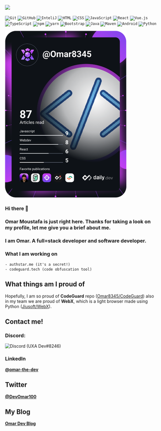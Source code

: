 ![](https://komarev.com/ghpvc/?username=Omar8345)

<div>
	<code><img height="50" src="https://user-images.githubusercontent.com/25181517/117364277-fc4eb280-aebd-11eb-8769-a3583c6a2037.png" alt="Git" title="Git" /></code>
	<code><img height="50" src="https://user-images.githubusercontent.com/25181517/117364276-fc4eb280-aebd-11eb-92ba-8a6ef74b7313.png" alt="GitHub" title="GitHub" /></code>
	<code><img height="50" src="https://user-images.githubusercontent.com/25181517/121302773-7aa5d680-c8fa-11eb-98aa-e016fdb2de32.png" alt="InteliJ" title="InteliJ" /></code>
	<code><img height="50" src="https://user-images.githubusercontent.com/25181517/117447535-f00a3a00-af3d-11eb-89bf-45aaf56dbaf1.png" alt="HTML" title="HTML" /></code>
	<code><img height="50" src="https://user-images.githubusercontent.com/25181517/117447663-0fa16280-af3e-11eb-8677-bcf8e4f8e298.png" alt="CSS" title="CSS" /></code>
	<code><img height="50" src="https://user-images.githubusercontent.com/25181517/117447155-6a868a00-af3d-11eb-9cfe-245df15c9f3f.png" alt="JavaScript" title="JavaScript" /></code>
	<code><img height="50" src="https://user-images.githubusercontent.com/25181517/117448085-96eed600-af3e-11eb-9492-83a3a0fcbfb1.png" alt="React" title="React" /></code>
	<code><img height="50" src="https://user-images.githubusercontent.com/25181517/117448124-a2da9800-af3e-11eb-85d2-bd1b69b65603.png" alt="Vue.js" title="Vue.js" /></code>
	<code><img height="50" src="https://user-images.githubusercontent.com/25181517/117448384-f9e06d00-af3e-11eb-9e02-a05bead103cf.png" alt="TypeScript" title="TypeScript" /></code>
	<code><img height="50" src="https://user-images.githubusercontent.com/25181517/121401671-49102800-c959-11eb-9f6f-74d49a5e1774.png" alt="npm" title="npm" /></code>
	<code><img height="50" src="https://user-images.githubusercontent.com/25181517/121401894-8f658700-c959-11eb-9b6a-ea075be637d6.png" alt="yarn" title="yarn" /></code>
	<code><img height="50" src="https://user-images.githubusercontent.com/25181517/121402101-c89df700-c959-11eb-8b4a-bbadf9e84b30.png" alt="Bootstrap" title="Bootstrap" /></code>
	<code><img height="50" src="https://user-images.githubusercontent.com/25181517/117201156-9a724800-adec-11eb-9a9d-3cd0f67da4bc.png" alt="Java" title="Java" /></code>
	<code><img height="50" src="https://user-images.githubusercontent.com/25181517/117207242-07d5a700-adf4-11eb-975e-be04e62b984b.png" alt="Maven" title="Maven" /></code>
	<code><img height="50" src="https://user-images.githubusercontent.com/25181517/117269608-b7dcfb80-ae58-11eb-8e66-6cc8753553f0.png" alt="Android" title="Android" /></code>
		<code><img height="50" src="https://www.vhv.rs/dpng/d/442-4428823_python-logo-hd-png-download.png" alt="Python" title="Python" /></code>

</div>

<a href="https://app.daily.dev/Omar8345"><img src="https://github.com/Omar8345/Omar8345/blob/main/devcard.svg" width="400" alt="Omar Moustafa's Dev Card"/></a>

### Hi there 👋

### Omar Moustafa is just right here. Thanks for taking a look on my profile, let me give you a brief about me.

### I am Omar. A full=stack developer and software developer.

### What I am working on

```
- authstar.me (it's a secret!)
- codeguard.tech (code obfuscation tool)
```

## What things am I proud of
 
Hopefully, I am so proud of **CodeGuard** repo ([Omar8345/CodeGuard](https://github.com/Omar8345/CodeGuard)) also in my team we are proud of **WebX**, which is a light browser made using Python ([Jiusoft/WebX](https://github.com/Jiusoft/WebX)).

## Contact me!

### Discord:

![Discord (UXA Dev#8246)](https://discord.c99.nl/widget/theme-3/860081559788453898.png)

### LinkedIn

[**@omar-the-dev**](https://www.linkedin.com/in/omar-the-dev/)

## Twitter

[**@DevOmar100**](https://twitter.com/DevOmar100)

## My Blog

[**Omar Dev Blog**](https://omardevblog.toolsandapps4us.site/)
